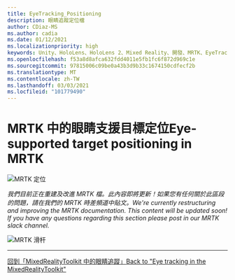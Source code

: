 ```yaml
---
title: EyeTracking_Positioning
description: 眼睛追蹤定位檔
author: CDiaz-MS
ms.author: cadia
ms.date: 01/12/2021
ms.localizationpriority: high
keywords: Unity、HoloLens、HoloLens 2、Mixed Reality、開發、MRTK、EyeTracking、
ms.openlocfilehash: f53a8d8afca632fdd4011e5fb1fc6f872d969c1e
ms.sourcegitcommit: 97815006c09be0a43b3d9b33c1674150cdfecf2b
ms.translationtype: MT
ms.contentlocale: zh-TW
ms.lasthandoff: 03/03/2021
ms.locfileid: "101779490"
---
```

# <a name="eye-supported-target-positioning-in-mrtk"></a><span data-ttu-id="dad66-104">MRTK 中的眼睛支援目標定位</span><span class="sxs-lookup"><span data-stu-id="dad66-104">Eye-supported target positioning in MRTK</span></span>

![MRTK 定位](../images/eye-tracking/mrtk_et_positioning.png)

<!-- TODO: Add content -->
<span data-ttu-id="dad66-106">_我們目前正在重建及改進 MRTK 檔。此內容即將更新！如果您有任何關於此區段的問題，請在我們的 MRTK 時差頻道中貼文。_</span><span class="sxs-lookup"><span data-stu-id="dad66-106">_We're currently restructuring and improving the MRTK documentation. This content will be updated soon! If you have any questions regarding this section please post in our MRTK slack channel._</span></span>

![MRTK 滑杆](../images/eye-tracking/mrtk_et_positioning_slider.png)

---
[<span data-ttu-id="dad66-108">回到「MixedRealityToolkit 中的眼睛追蹤」</span><span class="sxs-lookup"><span data-stu-id="dad66-108">Back to "Eye tracking in the MixedRealityToolkit"</span></span>](EyeTracking_Main.md)

